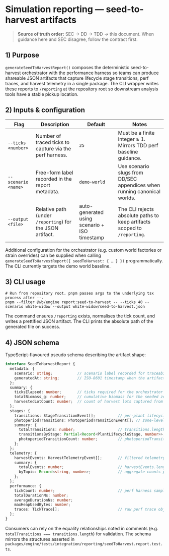 # Simulation reporting — seed-to-harvest artifacts

> **Source of truth order:** SEC → DD → TDD → this document. When guidance here and SEC disagree, follow the contract first.

## 1) Purpose

`generateSeedToHarvestReport()` composes the deterministic seed-to-harvest orchestrator with the performance harness so teams can
produce shareable JSON artifacts that capture lifecycle stage transitions, perf traces, and harvest telemetry in a single
package. The CLI wrapper writes these reports to `/reporting` at the repository root so downstream analysis tools have a stable
pickup location.

## 2) Inputs & configuration

| Flag | Description | Default | Notes |
| ---- | ----------- | ------- | ----- |
| `--ticks <number>` | Number of traced ticks to capture via the perf harness. | `25` | Must be a finite integer ≥ 1. Mirrors TDD perf baseline guidance. |
| `--scenario <name>` | Free-form label recorded in the report metadata. | `demo-world` | Use scenario slugs from DD/SEC appendices when running canonical worlds. |
| `--output <file>` | Relative path (under `/reporting`) for the JSON artifact. | auto-generated using scenario + ISO timestamp | The CLI rejects absolute paths to keep artifacts scoped to `/reporting`. |

Additional configuration for the orchestrator (e.g. custom world factories or strain overrides) can be supplied when calling
`generateSeedToHarvestReport({ seedToHarvest: { … } })` programmatically. The CLI currently targets the demo world baseline.

## 3) CLI usage

```
# Run from repository root. pnpm passes args to the underlying tsx process after --.
pnpm --filter @wb/engine report:seed-to-harvest -- --ticks 40 --scenario white-widow --output white-widow/seed-to-harvest.json
```

The command ensures `/reporting` exists, normalises the tick count, and writes a prettified JSON artifact. The CLI prints the
absolute path of the generated file on success.

## 4) JSON schema

TypeScript-flavoured pseudo schema describing the artifact shape:

```ts
interface SeedToHarvestReport {
  metadata: {
    scenario: string;           // scenario label recorded for traceability
    generatedAt: string;        // ISO-8601 timestamp when the artifact was produced
  };
  summary: {
    ticksElapsed: number;       // ticks required for the orchestrator run
    totalBiomass_g: number;     // cumulative biomass for the seeded zone at completion
    harvestedLotCount: number;  // count of harvest lots captured from inventory
  };
  stages: {
    transitions: StageTransitionEvent[];          // per-plant lifecycle changes with tick + zone context
    photoperiodTransitions: PhotoperiodTransitionEvent[]; // zone-level light regime flips (veg → flower)
    summary: {
      totalTransitions: number;                   // transitions.length
      transitionsByStage: Partial<Record<PlantLifecycleStage, number>>; // counts grouped by target stage
      photoperiodTransitionCount: number;         // photoperiodTransitions.length
    };
  };
  telemetry: {
    harvestEvents: HarvestTelemetryEvent[];       // filtered telemetry bus events (harvest created)
    summary: {
      totalEvents: number;                        // harvestEvents.length
      byTopic: Record<string, number>;            // aggregate counts per telemetry topic
    };
  };
  performance: {
    tickCount: number;                            // perf harness sample size (matches CLI --ticks)
    totalDurationNs: number;
    averageDurationNs: number;
    maxHeapUsedBytes: number;
    traces: TickTrace[];                          // raw perf trace objects (see engine/trace.ts)
  };
}
```

Consumers can rely on the equality relationships noted in comments (e.g. `totalTransitions === transitions.length`) for
validation. The schema mirrors the structures asserted in `packages/engine/tests/integration/reporting/seedToHarvest.report.test.ts`.
